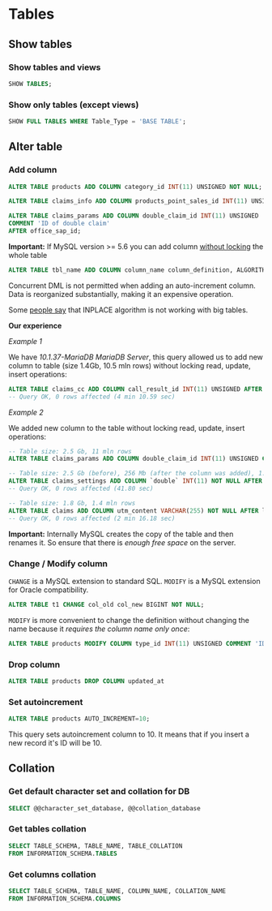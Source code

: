 # Tables

## Show tables

### Show tables and views

```sql
SHOW TABLES;
```

### Show only tables (except views)

```sql
SHOW FULL TABLES WHERE Table_Type = 'BASE TABLE';
```

## Alter table

### Add column

```sql
ALTER TABLE products ADD COLUMN category_id INT(11) UNSIGNED NOT NULL;

ALTER TABLE claims_info ADD COLUMN products_point_sales_id INT(11) UNSIGNED AFTER city_name;

ALTER TABLE claims_params ADD COLUMN double_claim_id INT(11) UNSIGNED 
COMMENT 'ID of double claim'
AFTER office_sap_id;
```

**Important:** If MySQL version >= 5.6 you can add column [without locking](https://dev.mysql.com/doc/refman/5.6/en/innodb-online-ddl-operations.html#online-ddl-column-operations) the whole table

```sql
ALTER TABLE tbl_name ADD COLUMN column_name column_definition, ALGORITHM=INPLACE, LOCK=NONE;
```
Concurrent DML is not permitted when adding an auto-increment column. Data is reorganized substantially, making it an expensive operation.

Some [people say](https://medium.com/practo-engineering/mysql-zero-downtime-schema-update-without-algorithm-inplace-fd427ec5b681) that INPLACE algorithm is not working with big tables.

**Our experience**

*Example 1*

We have *10.1.37-MariaDB MariaDB Server*, this query allowed us to add new column to table (size 1.4Gb, 10.5 mln rows) without locking read, update, insert operations:

```sql
ALTER TABLE claims_cc ADD COLUMN call_result_id INT(11) UNSIGNED AFTER crm_status;
-- Query OK, 0 rows affected (4 min 10.59 sec)
```

*Example 2*

We added new column to the table without locking read, update, insert operations:

```sql
-- Table size: 2.5 Gb, 11 mln rows
ALTER TABLE claims_params ADD COLUMN double_claim_id INT(11) UNSIGNED COMMENT 'ID of double claim' AFTER office_sap_id;
```

```sql
-- Table size: 2.5 Gb (before), 256 Mb (after the column was added), 1.5 mln rows
ALTER TABLE claims_settings ADD COLUMN `double` INT(11) NOT NULL AFTER rule;
-- Query OK, 0 rows affected (41.80 sec)
```

```sql
-- Table size: 1.8 Gb, 1.4 mln rows
ALTER TABLE claims ADD COLUMN utm_content VARCHAR(255) NOT NULL AFTER ldg_utm_medium;
-- Query OK, 0 rows affected (2 min 16.18 sec)
```

**Important:** Internally MySQL creates the copy of the table and then renames it. So ensure that there is *enough free space* on the server.

### Change / Modify column

`CHANGE` is a MySQL extension to standard SQL. `MODIFY` is a MySQL extension for Oracle compatibility.

```sql
ALTER TABLE t1 CHANGE col_old col_new BIGINT NOT NULL;
```

`MODIFY` is more convenient to change the definition without changing the name because it *requires the column name only once*:

```sql
ALTER TABLE products MODIFY COLUMN type_id INT(11) UNSIGNED COMMENT 'ID of product type';
```

### Drop column

```sql
ALTER TABLE products DROP COLUMN updated_at
```

### Set autoincrement

```sql
ALTER TABLE products AUTO_INCREMENT=10;
```

This query sets autoincrement column to 10. It means that if you insert a new record it's ID will be 10.

## Collation

### Get default character set and collation for DB

```sql
SELECT @@character_set_database, @@collation_database
```

### Get tables collation

```sql
SELECT TABLE_SCHEMA, TABLE_NAME, TABLE_COLLATION
FROM INFORMATION_SCHEMA.TABLES
```

### Get columns collation

```sql
SELECT TABLE_SCHEMA, TABLE_NAME, COLUMN_NAME, COLLATION_NAME 
FROM INFORMATION_SCHEMA.COLUMNS
```
